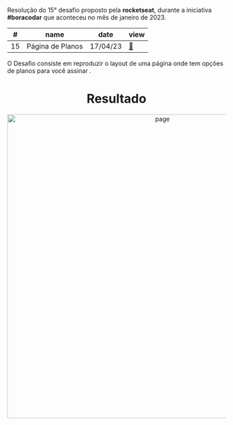 <p>Resolução do 15° desafio proposto pela <strong>rocketseat</strong>, durante a iniciativa <strong>#boracodar</strong> que aconteceu no mês de janeiro de 2023.</p>

<table>
  <thead>
    <tr>
      <th>#</th>
      <th>name</th>
      <th>date</th>
      <th>view</th>
    </tr>
  </thead>
  <tbody>
    <tr>
      <td>15</td>
      <td>Página de Planos</td>
      <td>17/04/23</td>
      <td><a href="https://boracodar13.vercel.app/">🔗</a></td>
    </tr>
  </tbody>
</table>

<p>O Desafio consiste em reproduzir o layout de uma página onde tem opções de planos para você assinar .</p>


<div align="center">
<h1>Resultado</h1>
<img src="https://user-images.githubusercontent.com/104238801/232592313-5ce61fb0-0ed5-408a-aa9d-913c05bb1065.png" alt="page" width="700px" />
</div>


